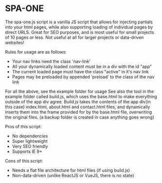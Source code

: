 # SPA-ONE
The spa-one.js script is a vanilla JS script that allows for injecting partials into your html pages, while also supporting loading of individual pages by direct URLS. Great for SEO purposes, and is most useful for small projects of 10 pages or less. Not useful at all for larger projects or data-driven websites!

Rules for usage are as follows:
* Your nav links need the class 'nav-link'
* All your dynamically loaded content must be in a div with the id "app"
* The current loaded page must have the class "active" in it's nav link
* Pages may be preloaded by appended 'preload' to the class of the nav link
 
For all the above, see the example folder for usage
See also the tool in the example folder called build.js, which uses the base.html to make everything outside of the app div agree.
Build.js takes the contents of the app div(in this case) index.html, about.html and contact.html files, and dynamically inserts them into the frame provided for by the base.html file, overwriting the original files. (a backup folder is created in case anything goes wrong)

Pros of this script:
* No dependencies
* Super lightweight
* Very SEO friendly
* Supports IE 9+

Cons of this script:
* Needs a flat file architecture for html files (if using build.js)
* Non-data-driven (unlike ReactJS or VueJS, there is no state)
